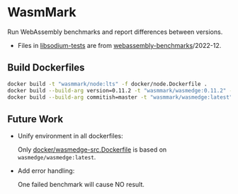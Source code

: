 # WasmMark

Run WebAssembly benchmarks and report differences between versions.

* Files in [libsodium-tests](libsodium-tests) are from [webassembly-benchmarks](https://github.com/jedisct1/webassembly-benchmarks)/2022-12.

## Build Dockerfiles

```sh
docker build -t "wasmmark/node:lts" -f docker/node.Dockerfile .
docker build --build-arg version=0.11.2 -t "wasmmark/wasmedge:0.11.2" -f docker/wasmedge.Dockerfile .
docker build --build-arg commitish=master -t "wasmmark/wasmedge:latest" -f docker/wasmedge-src.Dockerfile .
```

## Future Work

* Unify environment in all dockerfiles:

    Only [docker/wasmedge-src.Dockerfile](wasmedge-src.Dockerfile) is based on `wasmedge/wasmedge:latest`.

* Add error handling:

    One failed benchmark will cause NO result.

